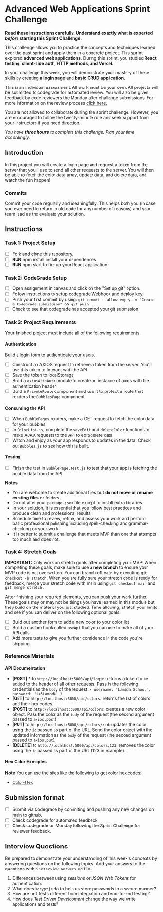 # Advanced Web Applications Sprint Challenge

**Read these instructions carefully. Understand exactly what is expected _before_ starting this Sprint Challenge.**

This challenge allows you to practice the concepts and techniques learned over the past sprint and apply them in a concrete project. This sprint explored **advanced web applications**. During this sprint, you studied **React testing, client-side auth, HTTP methods, and Vercel**. 

In your challenge this week, you will demonstrate your mastery of these skills by creating **a login page** and **basic CRUD application.**

This is an individual assessment. All work must be your own. All projects will be submitted to codegrade for automated review. You will also be given feedback by code reviewers the Monday after challenge submissions. For more information on the review process [click here.](https://www.notion.so/lambdaschool/How-to-View-Feedback-in-CodeGrade-c5147cee220c4044a25de28bcb6bb54a)

You are not allowed to collaborate during the sprint challenge. However, you are encouraged to follow the twenty-minute rule and seek support from your instructors if you need direction. 

_You have **three hours** to complete this challenge. Plan your time accordingly._


## Introduction
In this project you will create a login page and request a token from the server that you'll use to send all other requests to the server. You will then be able to fetch the color data array, update data, and delete data, and watch the fun happen!

### Commits
Commit your code regularly and meaningfully. This helps both you (in case you ever need to return to old code for any number of reasons) and your team lead as the evaluate your solution.

## Instructions

### Task 1: Project Setup
* [ ] Fork and clone this repository.
* [ ] **RUN** npm install install your dependences
* [ ] **RUN** npm start to fire up your React application.

### Task 2: CodeGrade Setup
* [ ] Open assignment in canvas and click on the "Set up git" option.
* [ ] Follow instructions to setup codegrade Webhook and deploy key.
* [ ] Push your first commit by using:
```git commit --allow-empty -m "Create a CodeGrade submission" && git push```
* [ ] Check to see that codegrade has accepted your git submssion.

### Task 3: Project Requirements
Your finished project must include all of the following requirements.

#### Authentication
Build a login form to authenticate your users.

* [ ] Construct an AXIOS request to retrieve a token from the server. You'll use this token to interact with the API
* [ ] Save the token to localStorage
* [ ] Build a `axiosWithAuth` module to create an instance of axios with the authentication header
* [ ] Build a `PrivateRoute` component and use it to protect a route that renders the `BubblesPage` component

#### Consuming the API
* [ ] When `BubblePages` renders, make a GET request to fetch the color data for your bubbles.
* [ ] In `ColorList.js`, complete the `saveEdit` and `deleteColor` functions to make AJAX requests to the API to edit/delete data
* [ ] Watch and enjoy as your app responds to updates in the data. Check out `Bubbles.js` to see how this is built.

#### Testing
- [ ] Finish the test in `BubblePage.test.js` to test that your app is fetching the bubble data from the API

**Notes:**
- You are welcome to create additional files but **do not move or rename existing files** or folders.
- Do not alter your `package.json` file except to install extra libraries.
- In your solution, it is essential that you follow best practices and produce clean and professional results.
- Schedule time to review, refine, and assess your work and perform basic professional polishing including spell-checking and grammar-checking on your work.
- It is better to submit a challenge that meets MVP than one that attempts too much and does not.

### Task 4: Stretch Goals 
**IMPORTANT:** Only work on stretch goals after completing your MVP! When completing these goals, make sure to use a **new branch** to ensure your MVP code is not overwritten. You can branch off `main` by executing `git checkout -b stretch`. When you are fully sure your stretch code is ready for feedback, merge your stretch code with main using `git checkout main` and `git merge stretch.`

After finishing your required elements, you can push your work further. These goals may or may not be things you have learned in this module but they build on the material you just studied. Time allowing, stretch your limits and see if you can deliver on the following optional goals:

* [ ] Build out another form to add a new color to your color list
* [ ] Build a custom hook called `useApi` that you can use to make all of your API calls
* [ ] Add more tests to give you further confidence in the code you're shipping

### Reference Materials
#### API Documentation
  * **[POST]** * to `http://localhost:5000/api/login`: returns a token to be added to the header of all other requests. Pass in the following credentials as the `body` of the request: `{ username: 'Lambda School', password: 'i<3Lambd4' }`
  * **[GET]** to `http://localhost:5000/api/colors`: returns the list of colors and their hex codes.
  * **[POST]** to `http://localhost:5000/api/colors`: creates a new color object. Pass the color as the `body` of the request (the second argument passed to `axios.post`).
  * **[PUT]** to `http://localhost:5000/api/colors/:id`: updates the color using the `id` passed as part of the URL. Send the color object with the updated information as the `body` of the request (the second argument passed to `axios.put`).
  * **[DELETE]** to `http://localhost:5000/api/colors/123`: removes the color using the `id` passed as part of the URL (123 in example).

#### Hex Color Exmaples
**Note** You can use the sites like the following to get color hex codes:

* [Color-Hex](https://www.color-hex.com/)

## Submission format
* [ ] Submit via Codegrade by commiting and pushing any new changes on main to github.
* [ ] Check codegrade for automated feedback
* [ ] Check codegrade on Monday following the Sprint Challenge for reviewer feedback.

## Interview Questions
Be prepared to demonstrate your understanding of this week's concepts by answering questions on the following topics. 
Add your answers to the questions within `interview_answers.md` file.

1. Differences between using _sessions_ or _JSON Web Tokens_ for authentication.
2. What does `bcryptjs` do to help us store passwords in a secure manner?
3. How are unit tests different from integration and end-to-end testing?
4. How does _Test Driven Development_ change the way we write applications and tests?
